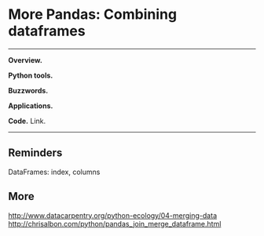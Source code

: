 # More Pandas:  Combining dataframes 

---
**Overview.** 

**Python tools.**  

**Buzzwords.**  

**Applications.** 

**Code.** Link.  

---




## Reminders

DataFrames:  index, columns 



## More

http://www.datacarpentry.org/python-ecology/04-merging-data
http://chrisalbon.com/python/pandas_join_merge_dataframe.html
